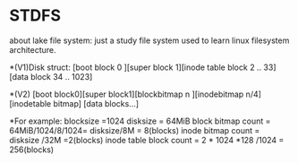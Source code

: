 STDFS
=====

about lake file system:
	just a study file system used to learn linux filesystem architecture.

*(V1)Disk struct:
[boot block 0 ][super block 1][inode table block 2 .. 33][data block 34 .. 1023]

*(V2)
[boot block0][super block1][blockbitmap n ][inodebitmap n/4] [inodetable bitmap] [data blocks...]

*For example:
blocksize =1024
disksize = 64MiB
block bitmap count = 64MiB/1024/8/1024= disksize/8M = 8(blocks)
inode bitmap count = disksize /32M =2(blocks)
inode table block count = 2 * 1024 *128 /1024 = 256(blocks)
